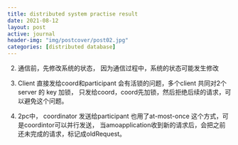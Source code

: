 ```yaml
---
title: distributed system practise result
date: 2021-08-12
layout: post
active: journal
header-img: "img/postcover/post02.jpg"
categories: [distributed database]
---
```


2. 通信前，先修改系统的状态， 因为通信过程中，系统的状态可能发生修改

3. Client 直接发给coord和participant 会有活锁的问题，多个client 共同对2个server 的 key 加锁， 只发给coord，coord先加锁，然后拒绝后续的请求，可以避免这个问题。
4. 2pc中， coordinator 发送给participant 也用了at-most-once 这个方式，可是coordintor可以并行发送， 当amoapplication收到新的请求后，会把之前还未完成的请求，标记成oldRequest。

